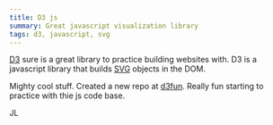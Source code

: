 ```yaml
---
title: D3 js
summary: Great javascript visualization library
tags: d3, javascript, svg
---
```


[D3](http://d3js.org/) sure is a great library to practice building websites with. D3 is a javascript library that builds [SVG](http://en.wikipedia.org/wiki/Scalable_Vector_Graphics) objects in the DOM.  

Mighty cool stuff.  Created a new repo at [d3fun](https://github.com/agsdot/d3fun).  Really fun starting to practice with thie js code base.  


JL